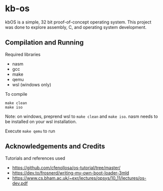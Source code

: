 # kb-os

kbOS is a simple, 32 bit proof-of-concept operating system. This project was done to explore assembly, C, and operating system development.

## Compilation and Running

Required libraries
- nasm
- gcc
- make
- qemu
- wsl (windows only)

To compile
```
make clean
make iso
```

Note: on windows, preprend wsl to `make clean` and `make iso`. nasm needs to be installed on your wsl installation.

Execute `make qemu` to run

## Acknowledgements and Credits

Tutorials and references used
- https://github.com/cfenollosa/os-tutorial/tree/master/
- https://dev.to/frosnerd/writing-my-own-boot-loader-3mld
- https://www.cs.bham.ac.uk/~exr/lectures/opsys/10_11/lectures/os-dev.pdf
